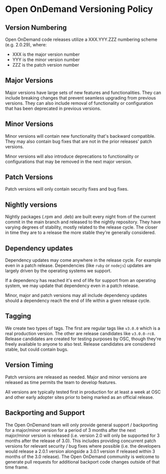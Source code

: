 # Open OnDemand Versioning Policy
## Version Numbering
Open OnDemand code releases utilize a XXX.YYY.ZZZ numbering scheme (e.g. 2.0.29), where:
* XXX is the major version number
* YYY is the minor version number
* ZZZ is the patch version number

## Major Versions
Major versions have large sets of new features and functionalities.  They can
include breaking changes that prevent seamless upgrading from previous versions.
They can also include removal of functionality or configuration that has been
deprecated in previous versions.

## Minor Versions
Minor versions will contain new functionality that's backward compatible. They may
also contain bug fixes that are not in the prior releases' patch versions.

Minor versions will also introduce deprecations to functionality or configurations
that may be removed in the next major version.

## Patch Versions
Patch versions will only contain security fixes and bug fixes.

## Nightly versions
Nightly packages (.rpm and .deb) are built every night from of the current commit in
the main branch and released to the nightly repository.  They have varying degrees of
stability, mostly related to the release cycle. The closer in time they are to a release
the more stable they're generally considered.

## Dependency updates
Dependency updates may come anywhere in the release cycle. For example even in
a patch release. Dependencies (like `ruby` or `nodejs`) updates are largely driven
by the operating systems we support.

If a dependency has reached it's end of life for support from an operating system,
we may update that dependency even in a patch release.

Minor, major and patch versions may all include dependency updates should a dependency
reach the end of life within a given release cycle.

## Tagging
We create two types of tags. The first are regular tags like `v3.0.0` which is a real
production version.  The other are release candidates like `v3.0.0-rc8`.  Release candidates
are created for testing purposes by OSC, though they're freely available to anyone to
also test. Release candidates are considered stable, but could contain bugs.


## Version Timing
Patch versions are released as needed.  Major and minor versions are released as
time permits the team to develop features.

All versions are typically tested first in production for at least a week at OSC
and other early adopter sites prior to being marked as an official release.

## Backporting and Support
The Open OnDemand team will only provide general support / backporting for a major/minor version
for a period of 3 months after the next major/minor version is released
(i.e. version 2.0 will only be supported for 3 months after the release of 3.0).  This includes
providing concurrent patch versions for relevant security / bug fixes where possible
(i.e. the developers would release a 2.0.1 version alongside a 3.0.1 version if released within
3 months of the 3.0 release).  The Open OnDemand community is welcome to generate pull requests
for additional backport code changes outside of that time frame.
